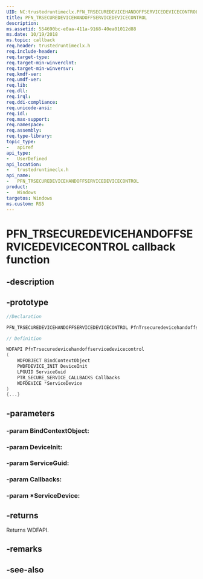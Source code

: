 ```yaml
---
UID: NC:trustedruntimeclx.PFN_TRSECUREDEVICEHANDOFFSERVICEDEVICECONTROL
title: PFN_TRSECUREDEVICEHANDOFFSERVICEDEVICECONTROL
description: 
ms.assetid: 554690bc-e0aa-411a-9168-40ea01012d88
ms.date: 10/19/2018
ms.topic: callback
req.header: trustedruntimeclx.h
req.include-header:
req.target-type:
req.target-min-winverclnt:
req.target-min-winversvr:
req.kmdf-ver:
req.umdf-ver:
req.lib:
req.dll:
req.irql: 
req.ddi-compliance:
req.unicode-ansi:
req.idl:
req.max-support:
req.namespace:
req.assembly:
req.type-library: 
topic_type: 
-	apiref
api_type: 
-	UserDefined
api_location: 
-	trustedruntimeclx.h
api_name: 
-	PFN_TRSECUREDEVICEHANDOFFSERVICEDEVICECONTROL
product:
-	Windows
targetos: Windows
ms.custom: RS5
---
```


# PFN_TRSECUREDEVICEHANDOFFSERVICEDEVICECONTROL callback function

## -description

 

## -prototype

```cpp
//Declaration

PFN_TRSECUREDEVICEHANDOFFSERVICEDEVICECONTROL PfnTrsecuredevicehandoffservicedevicecontrol; 

// Definition

WDFAPI PfnTrsecuredevicehandoffservicedevicecontrol 
(
	WDFOBJECT BindContextObject
	PWDFDEVICE_INIT DeviceInit
	LPGUID ServiceGuid
	PTR_SECURE_SERVICE_CALLBACKS Callbacks
	WDFDEVICE *ServiceDevice
)
{...}

```

## -parameters

### -param BindContextObject: 
### -param DeviceInit: 
### -param ServiceGuid: 
### -param Callbacks: 
### -param *ServiceDevice: 



## -returns

Returns WDFAPI.

## -remarks




## -see-also
